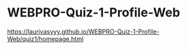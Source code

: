# WEBPRO-Quiz-1-Profile-Web
https://laurivasyyy.github.io/WEBPRO-Quiz-1-Profile-Web/quiz1/homepage.html
